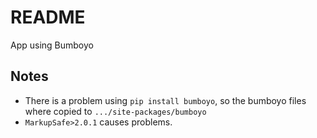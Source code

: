 # README

App using Bumboyo

## Notes

- There is a problem using `pip install bumboyo`, so the bumboyo files where copied to `.../site-packages/bumboyo`
- `MarkupSafe>2.0.1` causes problems.
